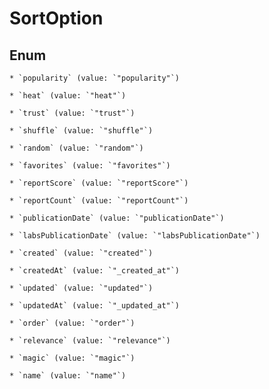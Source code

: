 
# SortOption

## Enum


    * `popularity` (value: `"popularity"`)

    * `heat` (value: `"heat"`)

    * `trust` (value: `"trust"`)

    * `shuffle` (value: `"shuffle"`)

    * `random` (value: `"random"`)

    * `favorites` (value: `"favorites"`)

    * `reportScore` (value: `"reportScore"`)

    * `reportCount` (value: `"reportCount"`)

    * `publicationDate` (value: `"publicationDate"`)

    * `labsPublicationDate` (value: `"labsPublicationDate"`)

    * `created` (value: `"created"`)

    * `createdAt` (value: `"_created_at"`)

    * `updated` (value: `"updated"`)

    * `updatedAt` (value: `"_updated_at"`)

    * `order` (value: `"order"`)

    * `relevance` (value: `"relevance"`)

    * `magic` (value: `"magic"`)

    * `name` (value: `"name"`)



